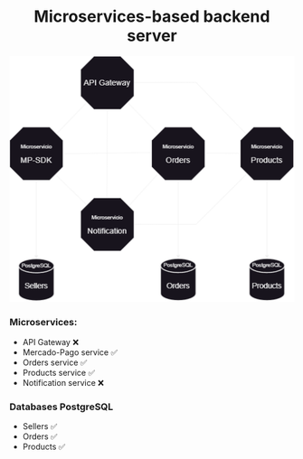 <h1 align="center">Microservices-based backend server</h1>



<div align="center" height="70em">
    <img src="./readme/Diagrama2drawio.png">
</div>


<h3>Microservices:</h3>

- API Gateway ❌
- Mercado-Pago service ✅
- Orders service ✅
- Products service ✅
- Notification service ❌

<h3>Databases PostgreSQL</h3>

- Sellers ✅
- Orders ✅
- Products ✅